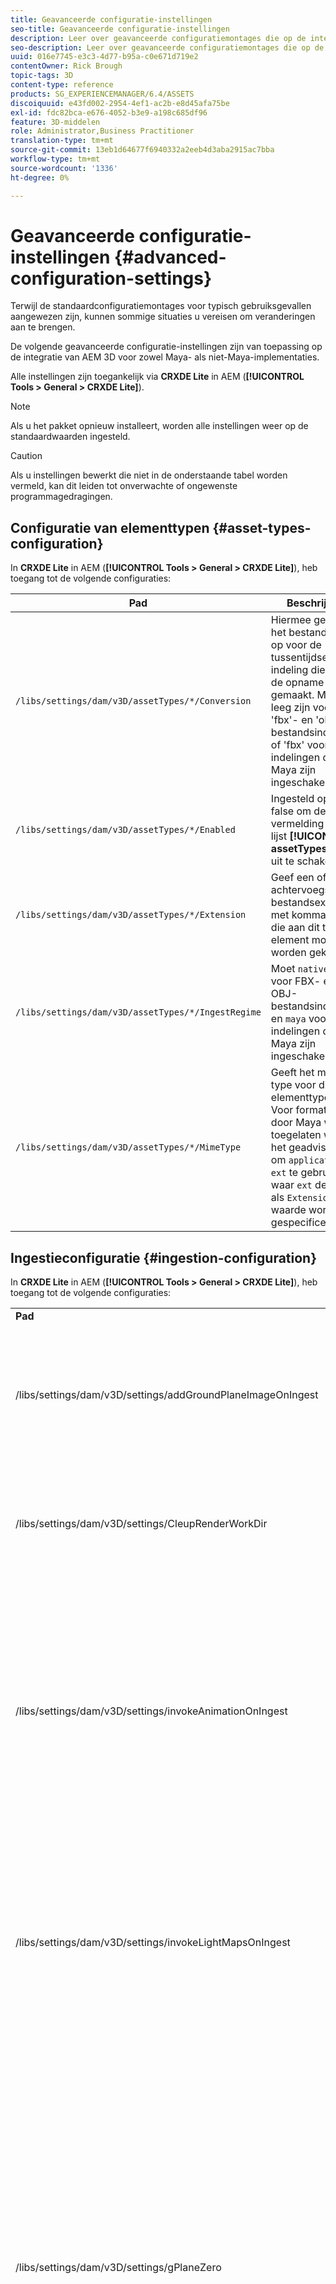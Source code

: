 ```yaml
---
title: Geavanceerde configuratie-instellingen
seo-title: Geavanceerde configuratie-instellingen
description: Leer over geavanceerde configuratiemontages die op de integratie van AEM 3D voor zowel Maya als niet-Maya plaatsingen van toepassing zijn.
seo-description: Leer over geavanceerde configuratiemontages die op de integratie van AEM 3D voor zowel Maya als niet-Maya plaatsingen van toepassing zijn.
uuid: 016e7745-e3c3-4d77-b95a-c0e671d719e2
contentOwner: Rick Brough
topic-tags: 3D
content-type: reference
products: SG_EXPERIENCEMANAGER/6.4/ASSETS
discoiquuid: e43fd002-2954-4ef1-ac2b-e8d45afa75be
exl-id: fdc82bca-e676-4052-b3e9-a198c685df96
feature: 3D-middelen
role: Administrator,Business Practitioner
translation-type: tm+mt
source-git-commit: 13eb1d64677f6940332a2eeb4d3aba2915ac7bba
workflow-type: tm+mt
source-wordcount: '1336'
ht-degree: 0%

---
```


# Geavanceerde configuratie-instellingen {#advanced-configuration-settings}

Terwijl de standaardconfiguratiemontages voor typisch gebruiksgevallen aangewezen zijn, kunnen sommige situaties u vereisen om veranderingen aan te brengen.

De volgende geavanceerde configuratie-instellingen zijn van toepassing op de integratie van AEM 3D voor zowel Maya- als niet-Maya-implementaties.

Alle instellingen zijn toegankelijk via **CRXDE Lite** in AEM (**[!UICONTROL Tools > General > CRXDE Lite]**).

>[!NOTE]
>
>Als u het pakket opnieuw installeert, worden alle instellingen weer op de standaardwaarden ingesteld.

>[!CAUTION]
>
>Als u instellingen bewerkt die niet in de onderstaande tabel worden vermeld, kan dit leiden tot onverwachte of ongewenste programmagedragingen.

## Configuratie van elementtypen {#asset-types-configuration}

In **CRXDE Lite** in AEM (**[!UICONTROL Tools > General > CRXDE Lite]**), heb toegang tot de volgende configuraties:

| Pad | Beschrijving |
|---|---|
| `/libs/settings/dam/v3D/assetTypes/*/Conversion` | Hiermee geeft u het bestandstype op voor de tussentijdse 3D-indeling die tijdens de opname wordt gemaakt. Moet leeg zijn voor &#39;fbx&#39;- en &#39;obj&#39;-bestandsindelingen of &#39;fbx&#39; voor indelingen die door Maya zijn ingeschakeld. |
| `/libs/settings/dam/v3D/assetTypes/*/Enabled` | Ingesteld op true of false om deze vermelding in de lijst **[!UICONTROL assetTypes]** in of uit te schakelen. |
| `/libs/settings/dam/v3D/assetTypes/*/Extension` | Geef een of meer achtervoegsels of bestandsextensies met komma&#39;s op die aan dit type element moeten worden gekoppeld. |
| `/libs/settings/dam/v3D/assetTypes/*/IngestRegime` | Moet `native` zijn voor FBX- en OBJ-bestandsindelingen en `maya` voor indelingen die door Maya zijn ingeschakeld. |
| `/libs/settings/dam/v3D/assetTypes/*/MimeType` | Geeft het mime-type voor dit elementtype aan. Voor formaten die door Maya worden toegelaten wordt het geadviseerd om `application/x-ext` te gebruiken, waar `ext` de koord als `Extension` waarde wordt gespecificeerd. |

## Ingestieconfiguratie {#ingestion-configuration}

In **CRXDE Lite** in AEM (**[!UICONTROL Tools > General > CRXDE Lite]**), heb toegang tot de volgende configuraties:

<table> 
 <tbody> 
  <tr> 
   <td><strong>Pad</strong></td> 
   <td><strong>Beschrijving</strong></td> 
  </tr> 
  <tr> 
   <td>/libs/settings/dam/v3D/settings/addGroundPlaneImageOnIngest</td> 
   <td>Hiermee wordt het genereren van een omgevingsslagschaduw ingeschakeld bij weergave of rendering met een IBL-werkgebied. Is van toepassing op Voorvertoning en Rendering met RapidRefine</td> 
  </tr> 
  <tr> 
   <td><p>/libs/settings/dam/v3D/settings/CleupRenderWorkDir</p> </td> 
   <td>Stel in op <strong>false</strong> om tijdelijke bestanden na conversie en rendering in de map MayaWork te behouden. Dit kan handig zijn bij het opsporen van fouten in Maya-conversie en -rendering.</td> 
  </tr> 
  <tr> 
   <td>/libs/settings/dam/v3D/settings/invokeAnimationOnIngest</td> 
   <td><p>Wanneer toegelaten, is ImageMagick geïnstalleerd op de server en magickPath wordt gevormd. Met Snel verfijnen maakt u een eenvoudige animatie voor 3D-objecten die als miniatuur worden gebruikt in de Kaartweergave en andere weergaven.</p> <p>Het maken van animaties verbruikt aanzienlijke CPU-bronnen tijdens het innameproces.</p> </td> 
  </tr> 
  <tr> 
   <td>/libs/settings/dam/v3D/settings/invokeLightMapsOnIngest</td> 
   <td>Hiermee kunt u bij inname automatisch lichte kaarten maken. Stel in op <strong>false</strong> om het automatisch maken van een lichtkaart uit te schakelen. dit kan het CPU-verbruik aanzienlijk verlagen ten koste van een lagere kwaliteit voor voorvertonen en renderen met Rapid Refine. Heeft geen invloed op de rendering met Maya.</td> 
  </tr> 
  <tr> 
   <td>/libs/settings/dam/v3D/settings/gPlaneZero</td> 
   <td><p>Wanneer ingesteld op <strong>true</strong> (standaardwaarde), worden objecten indien nodig verticaal verplaatst om ervoor te zorgen dat alle delen van het object zich boven het grondvlak bevinden (y=0).</p> <p>Wanneer deze waarde wordt ingesteld op <strong>false</strong> (standaardwaarde), worden objecten niet verplaatst en kunnen ze gedeeltelijk worden verborgen door het grondvlak van een werkgebied. (Alleen van toepassing op voorvertoning en rendering met Rapid Refine.) Het heeft echter geen invloed op de rendering met Maya. Wanneer ingesteld op <strong>true</strong>, kan de verticale positie van objecten in Maya anders zijn dan in de voorvertoning of bij rendering met Rapid Refine.</p> </td> 
  </tr> 
  <tr> 
   <td>/libs/settings/dam/v3D/Paths/magickPath</td> 
   <td>Het pad en de naam naar het ImageMagick-hulpprogramma voor conversie. Een absoluut pad is vereist als het maken van miniaturen met animatie is ingeschakeld.</td> 
  </tr> 
  <tr> 
   <td>/libs/settings/dam/v3D/settings/MaxCpuPercentage</td> 
   <td><p>Hiermee geeft u op hoeveel CPU's maximaal worden gebruikt voor innameverwerking van 3D-elementen.</p> <p>Hogere waarden versnellen de inname, maar kunnen ertoe leiden dat AEM over het geheel genomen minder reageren. Deze instelling is bij benadering. Dat wil zeggen dat de nauwkeurigheid toeneemt met het aantal beschikbare CPU-cores.</p> </td> 
  </tr> 
 </tbody> 
</table>

## Cloud Services configuratie-instellingen {#cloud-services-configuration-settings}

Waarden voor de volgende instellingen worden opgegeven door uw Adobe-accountmanager, -expert of -supportmedewerker.

| **Pad** | **Beschrijving** |
|---|---|
| `/libs/settings/dam/v3D/services/aws/accountId` | De account-id van de Adobe AWS-account. |
| `/libs/settings/dam/v3D/services/aws/bucketName` | de naam van het S3-overdrachtssegment; normaal `aem3d`. |
| `/libs/settings/dam/v3D/services/aws/customerId` | De unieke id die door Adobe aan uw organisatie wordt toegewezen. Wordt gebruikt als gebruikers-id voor AWS Cognito. |
| `/libs/settings/dam/v3D/services/aws/encryptedPassword` | Het wachtwoord dat aan deze customerId is gekoppeld. Wordt gebruikt als wachtwoord voor AWS-codering. |
| `/libs/settings/dam/v3D/services/aws/region` | Het AWS-gebied waar de cloudservices worden geïmplementeerd. |
| `/libs/settings/dam/v3D/services/aws/userPoolId` | De toepasselijke AWS Cognito-gebruikersnaam. |
| `/libs/settings/dam/v3D/services/dncr/clientId` | De AWS Cognito client-id voor de Dncr-conversieservice. |

## Algemene verwerkingsinstellingen {#common-processing-settings}

In **CRXDE Lite** in AEM (**[!UICONTROL Tools > General > CRXDE Lite]**), heb toegang tot de volgende configuraties:

| **Pad** | **Beschrijving** |
|---|---|
| `/libs/settings/dam/v3D/Paths/mayaWorkPath` | De naam en locatie van de werkmap voor Maya-conversie en -rendering. De map wordt automatisch gemaakt als deze niet bestaat. |
| `/libs/settings/dam/v3D/Paths/maxWorkPath` | Naam en locatie van de werkmap voor maximale 3ds-conversie. De map wordt automatisch gemaakt als deze niet bestaat. |
| `/libs/settings/dam/v3D/settings/debugNative` | Stel in op **[!UICONTROL true]** om het maken van foutopsporingsgegevens tijdens de conversie en rendering van indelingen met de RapidRefine-renderer mogelijk te maken. |

## Rendererconfiguratie {#renderer-configuration}

In **CRXDE Lite** in AEM (**[!UICONTROL Tools > General > CRXDE Lite]**), heb toegang tot de volgende configuraties:

| **Pad** | **Beschrijving** |
|---|---|
| `/libs/settings/dam/v3D/settings/dynamicIBL` | Wanneer ingesteld op **[!UICONTROL true]** en vooraf gegenereerde lichtmaps niet beschikbaar zijn (dat wil zeggen invokeLightMapsOnIngest=false), maakt de renderer Rapid Refine lichtmaps tijdens rendering om de renderkwaliteit te verbeteren. Deze instelling kan de rendertijd aanzienlijk verhogen. Door de instelling op **[!UICONTROL false]** wordt het CPU-gebruik in dergelijke situaties tot een minimum beperkt, maar kan de renderkwaliteit afnemen. |
| `/libs/settings/dam/v3D/renderers/*/Enabled` | Stel in op **[!UICONTROL true]** of **[!UICONTROL false]** om respectievelijk een renderer in of uit te schakelen. |
| `/libs/settings/dam/v3D/renderers/*/Display` | Hiermee kunt u de tekenreeks wijzigen die wordt weergegeven voor een ingeschakelde renderer in de rendererkiezer in het deelvenster Rendering. |
| `/libs/settings/dam/v3D/renderers/*/MaxCpuPercentage` | Hiermee geeft u op hoeveel CPU&#39;s maximaal worden gebruikt voor het renderen van 3D-scènes. Hogere waarden versnellen de rendering, maar kunnen ertoe leiden dat AEM over het algemeen minder responsief worden. Deze instelling is bij benadering. Dat wil zeggen dat de nauwkeurigheid toeneemt met het aantal beschikbare CPU-cores. |

## Instellingen voor voorvertoning van 3D-element {#d-asset-preview-settings}

In **CRXDE Lite** in AEM (**[!UICONTROL Tools > General > CRXDE Lite]**), heb toegang tot de volgende configuraties:

| Pad | Beschrijving |
|---|---|
| `/libs/settings/dam/v3D/WebGLSites/autoSpin` | Stel in op **[!UICONTROL true]** of **[!UICONTROL false]** om automatisch centrifugeren (automatische camera-omdraaiing) bij het laden van de pagina in of uit te schakelen. |
| `/libs/settings/dam/v3D/WebGLSites/autoSpinAfterReset` | Stel in op **[!UICONTROL true]** om automatisch centrifugeren opnieuw te starten nadat **[!UICONTROL Reset]** is ingedrukt. Wordt genegeerd wanneer automatisch draaien is uitgeschakeld. |
| `/libs/settings/dam/v3D/WebGLSites/autoSpinSpeed` | Hiermee geeft u de snelheid (omwentelingen per minuut) en de richting van de automatische centrifuge op, met negatieve waarden voor rotatie van rechts naar links en positieve waarden voor rotatie van links naar rechts. |
| `/libs/settings/dam/v3D/WebGL/continueRotate` | Stel in op **[!UICONTROL false]** om het vervolg uit te schakelen met de geleidelijke vervaging van de viewerreacties op aanraak- en muisbewegingen. |
| `/libs/settings/dam/v3D/WebGL/curtainColor` | Hiermee geeft u de kleur op van het gordijn voor laden dat optioneel de viewport van de voorvertoning van het 3D-element tijdens het laden en initialiseren kan bedekken. R,G,B-waarde, met elke kleurcomponent in het bereik 0 tot en met 255. |
| `/libs/settings/dam/v3D/WebGL/fadeCurtains` | Wanneer ingesteld op **[!UICONTROL true]**, vervaagt het gordijn geleidelijk tijdens de laatste onderdelen van de viewerinitialisatie. Wanneer ingesteld op **[!UICONTROL false]**, blijft het gordijn dekkend totdat het laden en initialiseren is voltooid. |
| `/libs/settings/dam/v3D/WebGL/showCurtains` | Stel in op **[!UICONTROL true]** of **[!UICONTROL false]** om het taakgordijn voor voorvertoning van 3D-elementen in of uit te schakelen. |
| `/libs/settings/dam/v3D/WebGL/spinHeight` | Wanneer automatisch draaien is ingeschakeld en actief, wordt de verticale positie van de camera automatisch aangepast ten opzichte van de hoogte van het 3D-object. Wanneer deze is ingesteld op 0,5, wordt de camera verticaal op een hoogte van 1/2 van het object geplaatst. Dit betekent dat de horizon verticaal in de viewport moet worden gecentreerd. Bij hogere waarden kijkt de camera omlaag naar het object en wordt de hoogte van de gerenderde horizon verhoogd. Bij lagere waarden kijkt de camera omhoog naar het object en verlaagt de horizon. |

## Instellingen voor 3D-sitecomponenten {#d-sites-component-settings}

In **CRXDE Lite** in AEM (**[!UICONTROL Tools > General > CRXDE Lite]**), heb toegang tot de volgende configuraties:

| Pad | Beschrijving |
|---|---|
| `/libs/settings/dam/v3D/WebGLSites/autoSpinAfterReset` | Stel in op **[!UICONTROL true]** om automatisch centrifugeren (automatische camera-omdraaiing) opnieuw te activeren nadat u op de thuiscomputer hebt gedrukt. Wordt genegeerd wanneer automatisch draaien is uitgeschakeld. |
| `/libs/settings/dam/v3D/WebGLSites/continueRotate` | Stel in op **[!UICONTROL false]** om het vervolg uit te schakelen met de geleidelijke vervaging van de viewerreacties op aanraak- en muisbewegingen. |
| `/libs/settings/dam/v3D/WebGLSites/curtainColor` | Hiermee geeft u de kleur op van het gordijn voor laden dat optioneel de viewport van de component 3D-sites tijdens het laden kan bedekken. R,G,B-waarde, met elke kleurcomponent in het bereik 0 tot en met 255. |
| `/libs/settings/dam/v3D/WebGLSites/fadeCurtains` | Wanneer ingesteld op **[!UICONTROL true]**, zal het ladingsgordijn geleidelijk verdwijnen tijdens de laatste delen van lading en initialisering. Wanneer ingesteld op **[!UICONTROL false]**, blijft het gordijn dekkend totdat het laden en initialiseren is voltooid. |
| `/libs/settings/dam/v3D/WebGLSites/showCurtains` | Stel in op **[!UICONTROL true]** of **[!UICONTROL false]** om het laadgordijn voor de component 3D-sites in of uit te schakelen. |
| `/libs/settings/dam/v3D/WebGLSites/spinHeight` | Wanneer automatisch draaien is ingeschakeld en actief, wordt de verticale positie van de camera automatisch aangepast ten opzichte van de hoogte van het 3D-object. Wanneer deze is ingesteld op 0,5, wordt de camera verticaal op een hoogte van 1/2 van het object geplaatst. Dit betekent dat de horizon verticaal in de viewport moet worden gecentreerd. Bij hogere waarden kijkt de camera omlaag naar het object en wordt de hoogte van de gerenderde horizon verhoogd. Bij lagere waarden kijkt de camera omhoog naar het object en verlaagt de horizon. |
